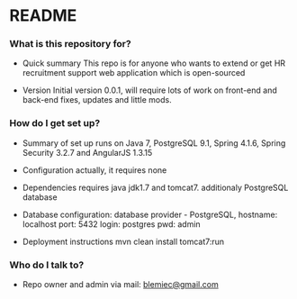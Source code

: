 # README #

### What is this repository for? ###

* Quick summary
This repo is for anyone who wants to extend or get HR recruitment support web application which is open-sourced

* Version
Initial version 0.0.1, will require lots of work on front-end and back-end fixes, updates and little mods.


### How do I get set up? ###

* Summary of set up
runs on Java 7, PostgreSQL 9.1, Spring 4.1.6, Spring Security 3.2.7 and AngularJS 1.3.15

* Configuration
actually, it requires none

* Dependencies
requires java jdk1.7 and tomcat7. additionaly PostgreSQL database

* Database configuration:
database provider - PostgreSQL,
hostname: localhost
port: 5432
login: postgres
pwd: admin

* Deployment instructions
mvn clean install tomcat7:run


### Who do I talk to? ###

* Repo owner and admin
via mail: blemiec@gmail.com